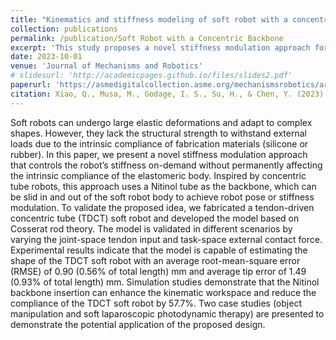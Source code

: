 ```yaml
---
title: "Kinematics and stiffness modeling of soft robot with a concentric backbone"
collection: publications
permalink: /publication/Soft Robot with a Concentric Backbone
excerpt: 'This study proposes a novel stiffness modulation approach for soft robots by incorporating a slidable Nitinol tube backbone, inspired by concentric tube robots, which allows for on-demand control of the robot stiffness and pose without permanently altering its intrinsic compliance.'
date: 2023-10-01
venue: 'Journal of Mechanisms and Robotics'
# slidesurl: 'http://academicpages.github.io/files/slides2.pdf'
paperurl: 'https://asmedigitalcollection.asme.org/mechanismsrobotics/article/15/5/051011/1147243'
citation: Xiao, Q., Musa, M., Godage, I. S., Su, H., & Chen, Y. (2023). Kinematics and stiffness modeling of soft robot with a concentric backbone. Journal of Mechanisms and Robotics, 15(5), 051011.
---
```


Soft robots can undergo large elastic deformations and adapt to complex shapes. However, they lack the structural strength to withstand external loads due to the intrinsic compliance of fabrication materials (silicone or rubber). In this paper, we present a novel stiffness modulation approach that controls the robot’s stiffness on-demand without permanently affecting the intrinsic compliance of the elastomeric body. Inspired by concentric tube robots, this approach uses a Nitinol tube as the backbone, which can be slid in and out of the soft robot body to achieve robot pose or stiffness modulation. To validate the proposed idea, we fabricated a tendon-driven concentric tube (TDCT) soft robot and developed the model based on Cosserat rod theory. The model is validated in different scenarios by varying the joint-space tendon input and task-space external contact force. Experimental results indicate that the model is capable of estimating the shape of the TDCT soft robot with an average root-mean-square error (RMSE) of 0.90 (0.56% of total length) mm and average tip error of 1.49 (0.93% of total length) mm. Simulation studies demonstrate that the Nitinol backbone insertion can enhance the kinematic workspace and reduce the compliance of the TDCT soft robot by 57.7%. Two case studies (object manipulation and soft laparoscopic photodynamic therapy) are presented to demonstrate the potential application of the proposed design.